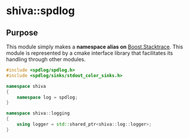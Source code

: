 # shiva::spdlog

## Purpose

This module simply makes a **namespace alias on** [Boost.Stacktrace](https://github.com/boostorg/stacktrace). This module is represented by a cmake interface library that facilitates its handling through other modules.

```cpp
#include <spdlog/spdlog.h>
#include <spdlog/sinks/stdout_color_sinks.h>

namespace shiva
{
    namespace log = spdlog;
}

namespace shiva::logging
{
    using logger = std::shared_ptr<shiva::log::logger>;
}
```

